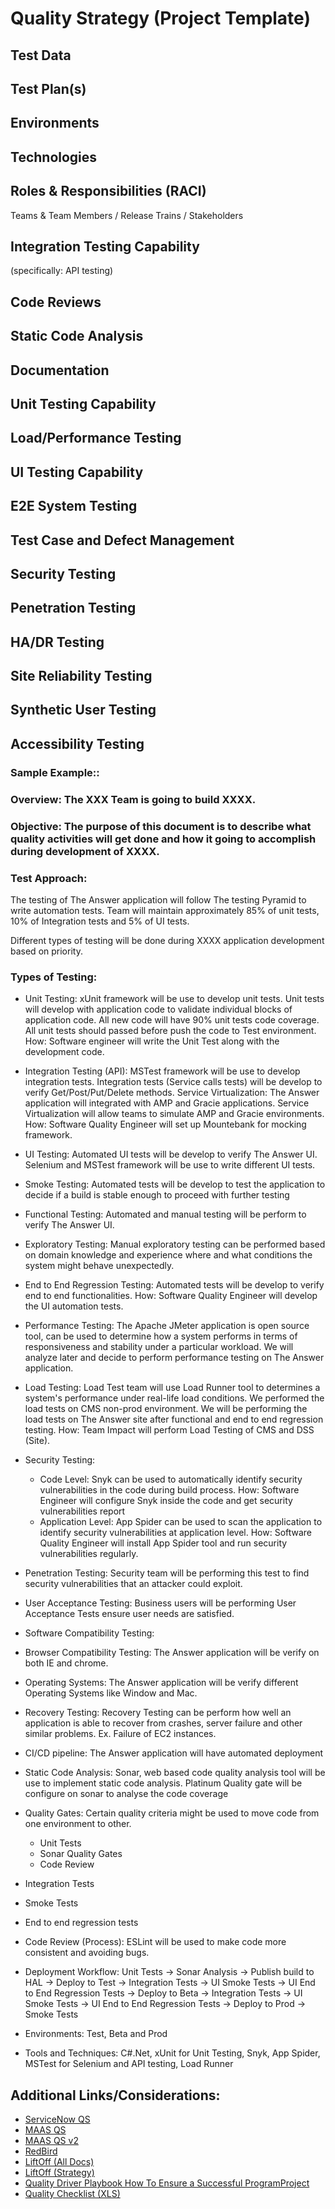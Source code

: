 # Quality Strategy (Project Template)

## Test Data

## Test Plan(s)

## Environments

## Technologies

## Roles & Responsibilities (RACI)
Teams & Team Members / Release Trains / Stakeholders


## Integration Testing Capability
(specifically: API testing)


## Code Reviews


## Static Code Analysis


## Documentation


## Unit Testing Capability


## Load/Performance Testing 


## UI Testing Capability


## E2E System Testing 


## Test Case and Defect Management 


## Security Testing


## Penetration Testing


## HA/DR Testing


## Site Reliability Testing


## Synthetic User Testing


## Accessibility Testing









### Sample Example::
### Overview: The XXX Team is going to build XXXX.

### Objective: The purpose of this document is to describe what quality activities will get done and how it going to accomplish during development of XXXX.

### Test Approach:
The testing of The Answer application will follow The testing Pyramid to write automation tests. Team will maintain approximately 85% of unit tests, 10% of Integration tests and 5% of UI tests.

Different types of testing will be done during XXXX application development based on priority.

### Types of Testing:
- Unit Testing: xUnit framework will be use to develop unit tests. Unit tests will develop with application code to validate individual blocks of application code. All new code will have 90% unit tests code coverage. All unit tests should passed before push the code to Test environment.
How: Software engineer will write the Unit Test along with the development code.  

- Integration Testing (API): MSTest framework will be use to develop integration tests. Integration tests (Service calls tests) will be develop to verify Get/Post/Put/Delete methods.
Service Virtualization: The Answer application will integrated with AMP and Gracie applications. Service Virtualization will allow teams to simulate AMP and Gracie environments.
How: Software Quality Engineer will set up Mountebank for mocking framework.

- UI Testing: Automated UI tests will be develop to verify The Answer UI. Selenium and MSTest framework will be use to write different UI tests.
- Smoke Testing: Automated tests will be develop to test the application to decide if a build is stable enough to proceed with further testing
- Functional Testing: Automated and manual testing will be perform to verify The Answer UI.
- Exploratory Testing: Manual exploratory testing can be performed based on domain knowledge and experience where and what conditions the system might behave unexpectedly.
- End to End Regression Testing: Automated tests will be develop to verify end to end functionalities.
How: Software Quality Engineer will develop the UI automation tests.
- Performance Testing: The Apache JMeter application is open source tool, can be used to determine how a system performs in terms of responsiveness and stability under a particular workload. We will analyze later and decide to perform performance testing on The Answer application.
- Load Testing: Load Test team will use Load Runner tool to determines a system's performance under real-life load conditions. We performed the load tests on CMS non-prod environment. We will be performing the load tests on The Answer site after functional and end to end regression testing.
How: Team Impact will perform Load Testing of CMS and DSS (Site).
- Security Testing:
  - Code Level: Snyk can be used to automatically identify security vulnerabilities in the code during build process.
How: Software Engineer will configure Snyk inside the code and get security vulnerabilities report
  - Application Level: App Spider can be used to scan the application to identify security vulnerabilities at application level.
How: Software Quality Engineer will install App Spider tool and run security vulnerabilities regularly.
- Penetration Testing: Security team will be performing this test to find security vulnerabilities that an attacker could exploit.
- User Acceptance Testing: Business users will be performing User Acceptance Tests ensure user needs are satisfied. 
- Software Compatibility Testing: 
- Browser Compatibility Testing: The Answer application will be verify on both IE and chrome. 
- Operating Systems: The Answer application will be verify different Operating Systems like Window and Mac.
- Recovery Testing: Recovery Testing can be perform how well an application is able to recover from crashes, server failure and other similar problems. Ex. Failure of EC2 instances.

- CI/CD pipeline: The Answer application will have automated deployment 

- Static Code Analysis: Sonar, web based code quality analysis tool will be use to implement static code analysis. Platinum Quality gate will be configure on sonar to analyse the code coverage

- Quality Gates: Certain quality criteria might be used to move code from one environment to other.
  - Unit Tests
  - Sonar Quality Gates
  - Code Review
- Integration Tests
- Smoke Tests
- End to end regression tests
- Code Review (Process): ESLint will be used to make code more consistent and avoiding bugs.

- Deployment Workflow: Unit Tests → Sonar Analysis → Publish build to HAL → Deploy to Test → Integration Tests → UI Smoke Tests → UI End to End Regression Tests → Deploy to Beta →  Integration Tests → UI Smoke Tests → UI End to End Regression Tests → Deploy to Prod → Smoke Tests
- Environments: Test, Beta and Prod

- Tools and Techniques: C#.Net, xUnit for Unit Testing, Snyk, App Spider, MSTest for Selenium and API testing, Load Runner



## Additional Links/Considerations:
- [ServiceNow QS](https://rockfin.sharepoint.com/:x:/r/sites/QLRocketTechWorkIntake/Shared%20Documents/ServiceNow%20MVP%20UAT%20Testing/SN_TestingPlan.xlsx?d=w556c75831ed14cb3bdf5a809c2111f7e&csf=1&web=1&e=9v8E7v)
- [MAAS QS](https://rockfin.sharepoint.com/:w:/r/sites/ContinuousQuality/_layouts/15/Doc.aspx?sourcedoc=%7B43D6566D-31C3-4CB2-8B92-0FF0E422FCF4%7D&file=QualityStrategyInMaaS.docx&action=default&mobileredirect=true&wdOrigin=TEAMS-ELECTRON.p2p.bim&wdExp=TEAMS-CONTROL&wdhostclicktime=1643660086170&cid=04bba0e7-1c04-450e-93b2-9f3ab9473fe9)
- [MAAS QS v2](https://rockfin.sharepoint.com/:w:/r/sites/ProjectMASS/_layouts/15/Doc.aspx?sourcedoc=%7B89DD1D93-DC93-4324-915D-C06A5F7FA09E%7D&file=QualityStrategyInMaaS.docx&action=default&mobileredirect=true)
- [RedBird](https://git.rockfin.com/pvarga/PersonalDocs/tree/master/Rocket%20Bird%20E2E%20Run%20Book)
- [LiftOff (All Docs)](https://git.rockfin.com/pvarga/PersonalDocs/tree/master/LiftOff)
- [LiftOff (Strategy)](https://git.rockfin.com/pvarga/PersonalDocs/blob/master/Quality%20Strategy.md)
- [Quality Driver Playbook How To Ensure a Successful ProgramProject](https://git.rockfin.com/pvarga/ConfluenceDump/blob/cfcdf02ae6c6fdbec6947960724793dd4e458720/gen-docs%5Cdocs%5CQuality%20Driver%20Playbook%20How%20To%20Ensure%20a%20Successful%20ProgramProject.md)
- [Quality Checklist (XLS)](https://rockfin.sharepoint.com/:x:/s/ClientTechnology-QAPOD/EWNggc9LvedDvGqaIIR7xU4B_jezqp89hTVldo_rGKxOQg?e=dupzVl)
